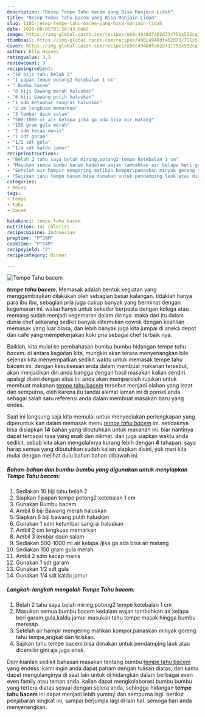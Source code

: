 ```yaml
---
description: "Resep Tempe Tahu bacem yang Bisa Manjain Lidah"
title: "Resep Tempe Tahu bacem yang Bisa Manjain Lidah"
slug: 1101-resep-tempe-tahu-bacem-yang-bisa-manjain-lidah
date: 2020-08-05T03:58:43.046Z
image: https://img-global.cpcdn.com/recipes/eb0c4948dfa62d73/751x532cq70/tempe-tahu-bacem-foto-resep-utama.jpg
thumbnail: https://img-global.cpcdn.com/recipes/eb0c4948dfa62d73/751x532cq70/tempe-tahu-bacem-foto-resep-utama.jpg
cover: https://img-global.cpcdn.com/recipes/eb0c4948dfa62d73/751x532cq70/tempe-tahu-bacem-foto-resep-utama.jpg
author: Ella Haynes
ratingvalue: 3.3
reviewcount: 9
recipeingredient:
- "10 biji tahu belah 2"
- "1 papan tempe potong2 ketebalan 1 cm"
- " Bumbu bacem"
- "8 biji Bawang merah haluskan"
- "6 biji bawang putih haluskan"
- "1 sdm ketumbar sangrai haluskan"
- "2 cm lengkuas memarkan"
- "3 lembar daun salam"
- "500-1000 ml air kelapa jika ga ada bisa air matang"
- "150 gram gula merah"
- "2 sdm kecap manis"
- "1 sdt garam"
- "1/2 sdt gula"
- "1/4 sdt kaldu jamur"
recipeinstructions:
- "Belah 2 tahu saya belah miring,potong2 tempe ketebalan 1 cm"
- "Masukan semua bumbu bacem kedalam wajan tambahkan air kelapa beri garam,gula,kaldu jamur masukan tahu tempe masak hingga bumbu meresap."
- "Setelah air hampir mengering matikan kompor.panaskan minyak goreng tahu tempe,angkat dan tiriskan."
- "Sajikan tahu tempe bacem.bisa dimakan untuk pendamping lauk atau dicemilin gini aja juga enak."
categories:
- Resep
tags:
- tempe
- tahu
- bacem

katakunci: tempe tahu bacem 
nutrition: 147 calories
recipecuisine: Indonesian
preptime: "PT39M"
cooktime: "PT54M"
recipeyield: "2"
recipecategory: Dinner

---
```



![Tempe Tahu bacem](https://img-global.cpcdn.com/recipes/eb0c4948dfa62d73/751x532cq70/tempe-tahu-bacem-foto-resep-utama.jpg)

<b><i>tempe tahu bacem</i></b>, Memasak adalah bentuk kegiatan yang menggembirakan dilakukan oleh sebagian besar kalangan. tidaklah hanya para ibu ibu, sebagian pria juga cukup banyak yang berminat dengan kegemaran ini. walau hanya untuk sekedar berpesta dengan kolega atau memang sudah menjadi kegemaran dalam dirinya. maka dari itu dalam dunia chef sekarang sedikit banyak ditemukan cowok dengan keahlian memasak yang luar biasa, dan lebih banyak juga kita jumpai di aneka depot dan cafe yang mempekerjakan koki pria sebagai chef terbaik nya.



Baiklah, kita mulai ke pembahasan bumbu bumbu hidangan <i>tempe tahu bacem</i>. di antara kegiatan kita, mungkin akan terasa menyenangkan bila sejenak kita menyempatkan sedikit waktu untuk memasak tempe tahu bacem ini. dengan kesuksesan anda dalam membuat makanan tersebut, akan menjadikan diri anda bangga dengan hasil masakan kalian sendiri. apalagi disini dengan situs ini anda akan memperoleh rujukan untuk membuat makanan <u>tempe tahu bacem</u> tersebut menjadi olahan yang lezat dan sempurna, oleh karena itu tandai alamat laman ini di ponsel anda sebagai salah satu referensi anda dalam membuat masakan baru yang endes.


Saat ini langsung saja kita memulai untuk menyediakan perlengkapan yang diperuntuk kan dalam memasak menu <u><i>tempe tahu bacem</i></u> ini. setidaknya bisa disiapkan <b>14</b> bahan yang dibutuhkan untuk makanan ini. biar nantinya dapat tercapai rasa yang enak dan nikmat. dan juga siapkan waktu anda sedikit, sebab kita akan mengolahnya kurang lebih dengan <b>4</b> tahapan. saya harap semua yang dibutuhkan sudah kalian siapkan disini, yuk mari kita mulai dengan melihat dulu bahan bahan dibawah ini.

<!--inarticleads1-->

##### Bahan-bahan dan bumbu-bumbu yang digunakan untuk menyiapkan Tempe Tahu bacem:

1. Sediakan 10 biji tahu belah 2
1. Siapkan 1 papan tempe potong2 ketebalan 1 cm
1. Gunakan  Bumbu bacem
1. Ambil 8 biji Bawang merah haluskan
1. Siapkan 6 biji bawang putih haluskan
1. Gunakan 1 sdm ketumbar sangrai haluskan
1. Ambil 2 cm lengkuas memarkan
1. Ambil 3 lembar daun salam
1. Sediakan 500-1000 ml air kelapa /jika ga ada bisa air matang
1. Sediakan 150 gram gula merah
1. Ambil 2 sdm kecap manis
1. Gunakan 1 sdt garam
1. Gunakan 1/2 sdt gula
1. Gunakan 1/4 sdt kaldu jamur




<!--inarticleads2-->

##### Langkah-langkah mengolah Tempe Tahu bacem:

1. Belah 2 tahu saya belah miring,potong2 tempe ketebalan 1 cm
1. Masukan semua bumbu bacem kedalam wajan tambahkan air kelapa beri garam,gula,kaldu jamur masukan tahu tempe masak hingga bumbu meresap.
1. Setelah air hampir mengering matikan kompor.panaskan minyak goreng tahu tempe,angkat dan tiriskan.
1. Sajikan tahu tempe bacem.bisa dimakan untuk pendamping lauk atau dicemilin gini aja juga enak.




Demikianlah sedikit bahasan masakan tentang bumbu <u>tempe tahu bacem</u> yang endess. kami ingin anda dapat paham dengan tulisan diatas, dan kamu dapat mengulanginya di saat lain untuk di hidangkan dalam berbagai even even family atau teman anda. kalian dapat mengkolaborasi bumbu bumbu yang tertera diatas sesuai dengan selera anda, sehingga hidangan <b>tempe tahu bacem</b> ini dapat menjadi lebih yummy dan sempurna lagi. berikut penjabaran singkat ini, sampai berjumpa lagi di lain hal. semoga hari anda menyenangkan.
